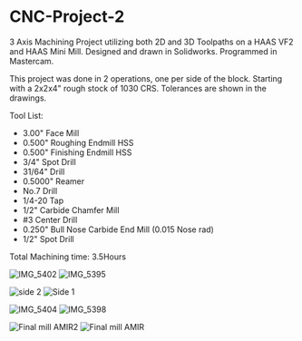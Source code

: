# CNC-Project-2
3 Axis Machining Project utilizing both 2D and 3D Toolpaths on a HAAS VF2 and HAAS Mini Mill. Designed and drawn in Solidworks. Programmed in Mastercam.

This project was done in 2 operations, one per side of the block. Starting with a 2x2x4" rough stock of 1030 CRS. Tolerances are shown in the drawings.

Tool List:
* 3.00" Face Mill
* 0.500" Roughing Endmill HSS
* 0.500" Finishing Endmill HSS
* 3/4" Spot Drill
* 31/64" Drill
* 0.5000" Reamer
* No.7 Drill
* 1/4-20 Tap
* 1/2" Carbide Chamfer Mill
* #3 Center Drill
* 0.250" Bull Nose Carbide End Mill (0.015 Nose rad)
* 1/2" Spot Drill

Total Machining time: 3.5Hours

![IMG_5402](https://github.com/potatoworld/CNC-Project-2/assets/37276609/e3bf078e-7a42-4721-8463-fd2813675c0d)
![IMG_5395](https://github.com/potatoworld/CNC-Project-2/assets/37276609/f93e880e-f628-4bf7-bd6b-31e6fc32db52)

![side 2](https://github.com/potatoworld/CNC-Project-2/assets/37276609/b11fdcc4-972d-4a38-9041-dad50ff99e7e)
![Side 1](https://github.com/potatoworld/CNC-Project-2/assets/37276609/7007f9cc-7500-494f-90e9-b7069d4816ad)


![IMG_5404](https://github.com/potatoworld/CNC-Project-2/assets/37276609/a436b033-8973-4ecb-a6ea-a09c49a5cc6e)
![IMG_5398](https://github.com/potatoworld/CNC-Project-2/assets/37276609/3220f00e-5be8-47da-831d-4ad7686481ea)

![Final mill AMIR2](https://github.com/potatoworld/CNC-Project-2/assets/37276609/fd8516e7-708c-4aba-99f4-7d152efcd375)
![Final mill AMIR](https://github.com/potatoworld/CNC-Project-2/assets/37276609/fb5f3050-4dc0-45a1-b049-3d592efa8573)
